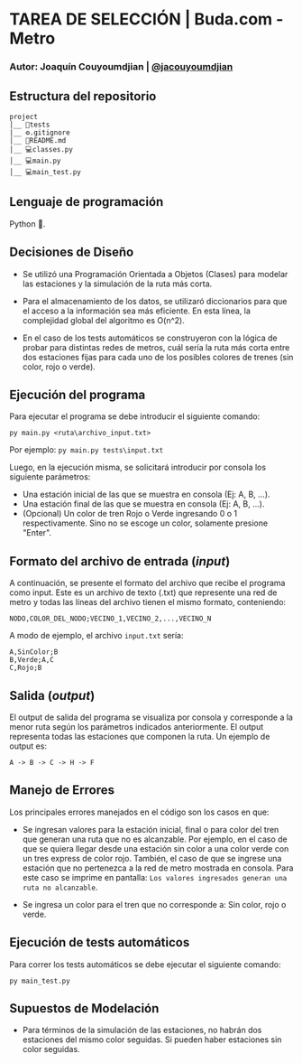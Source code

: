 # TAREA DE SELECCIÓN | Buda.com - Metro

### Autor: Joaquín Couyoumdjian | [@jacouyoumdjian](https://www.github.com/jacouyoumdjian)

## Estructura del repositorio

```
project
│__ 📂tests
|__ ⚙️.gitignore
│__ 📑README.md
│__ 💻classes.py
│__ 💻main.py
│__ 💻main_test.py

```

## Lenguaje de programación

Python :snake:.

## Decisiones de Diseño

- Se utilizó una Programación Orientada a Objetos (Clases) para modelar las estaciones y la simulación de la ruta más corta.

- Para el almacenamiento de los datos, se utilizaró diccionarios para que el acceso a la información sea más eficiente. En esta línea, la complejidad global del algoritmo es O(n^2).

- En el caso de los tests automáticos se construyeron con la lógica de probar para distintas redes de metros, cuál sería la ruta más corta entre dos estaciones fijas para cada uno de los posibles colores de trenes (sin color, rojo o verde).

## Ejecución del programa

Para ejecutar el programa se debe introducir el siguiente comando:

`py main.py <ruta\archivo_input.txt>`

Por ejemplo: `py main.py tests\input.txt`

Luego, en la ejecución misma, se solicitará introducir por consola los siguiente parámetros:

- Una estación inicial de las que se muestra en consola (Ej: A, B, ...).
- Una estación final de las que se muestra en consola (Ej: A, B, ...).
- (Opcional) Un color de tren Rojo o Verde ingresando 0 o 1 respectivamente. Sino no se escoge un color, solamente presione "Enter".

## Formato del archivo de entrada (_input_)

A continuación, se presente el formato del archivo que recibe el programa como input. Este es un archivo de texto (.txt) que represente una red de metro y todas las líneas del archivo tienen el mismo formato, conteniendo:

`NODO,COLOR_DEL_NODO;VECINO_1,VECINO_2,...,VECINO_N`

A modo de ejemplo, el archivo `input.txt` sería:

```
A,SinColor;B
B,Verde;A,C
C,Rojo;B
```

## Salida (_output_)

El output de salida del programa se visualiza por consola y corresponde a la menor ruta según los parámetros indicados anteriormente. El output representa todas las estaciones que componen la ruta. Un ejemplo de output es:

```
A -> B -> C -> H -> F
```

## Manejo de Errores

Los principales errores manejados en el código son los casos en que:

- Se ingresan valores para la estación inicial, final o para color del tren que generan una ruta que no es alcanzable. Por ejemplo, en el caso de que se quiera llegar desde una estación sin color a una color verde con un tres express de color rojo. También, el caso de que se ingrese una estación que no pertenezca a la red de metro mostrada en consola. Para este caso se imprime en pantalla: `Los valores ingresados generan una ruta no alcanzable`.

- Se ingresa un color para el tren que no corresponde a: Sin color, rojo o verde.

## Ejecución de tests automáticos

Para correr los tests automáticos se debe ejecutar el siguiente comando:

`py main_test.py`

## Supuestos de Modelación

- Para términos de la simulación de las estaciones, no habrán dos estaciones del mismo color seguidas. Si pueden haber estaciones sin color seguidas.
